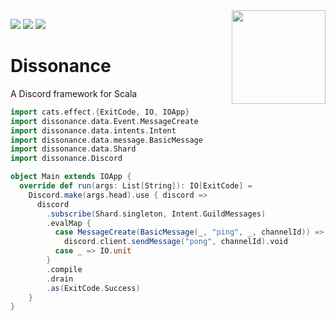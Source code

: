 <img align="right" src="https://github.com/Billzabob/dissonance/blob/master/core/src/main/resources/DissonanceLogo.png" height="150px" style="padding-left: 20px"/>


[![](https://github.com/Billzabob/discord/workflows/build/badge.svg)](https://github.com/Billzabob/dissonance)
[![](https://img.shields.io/discord/390751088829005826.svg?style=flat)](https://discordapp.com/invite/JXt4Zd)
[![](https://codecov.io/gh/Billzabob/dissonance/branch/master/graph/badge.svg)](https://codecov.io/gh/Billzabob/dissonance)

# Dissonance

A Discord framework for Scala

```scala
import cats.effect.{ExitCode, IO, IOApp}
import dissonance.data.Event.MessageCreate
import dissonance.data.intents.Intent
import dissonance.data.message.BasicMessage
import dissonance.data.Shard
import dissonance.Discord

object Main extends IOApp {
  override def run(args: List[String]): IO[ExitCode] =
    Discord.make(args.head).use { discord =>
      discord
        .subscribe(Shard.singleton, Intent.GuildMessages)
        .evalMap {
          case MessageCreate(BasicMessage(_, "ping", _, channelId)) =>
            discord.client.sendMessage("pong", channelId).void
          case _ => IO.unit
        }
        .compile
        .drain
        .as(ExitCode.Success)
    }
}
```